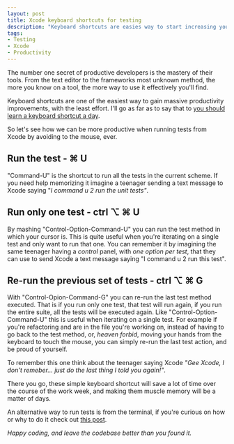 ```yaml
---
layout: post
title: Xcode keyboard shortcuts for testing
description: "Keyboard shortcuts are easies way to start increasing your productivity. Let's look at how to run tests in Xcode without ever touching the mouse."
tags:
- Testing
- Xcode
- Productivity
---
```


The number one secret of productive developers is the mastery of their tools. From the text editor to the frameworks most unknown method, the more you know on a tool, the more way to use it effectively you'll find.

Keyboard shortcuts are one of the easiest way to gain massive productivity improvements, with the least effort. I'll go as far as to say that to [you should learn a keyboard shortcut a day](https://mokacoding.com/blog/5-habits-that-will-make-you-a-better-software-developer/).

So let's see how we can be more productive when running tests from Xcode by avoiding to the mouse, ever.

## Run the test - ⌘ U

"Command-U" is the shortcut to run all the tests in the current scheme. If you need help memorizing it imagine a teenager sending a text message to Xcode saying "_I command u 2 run the unit tests"_.

## Run only one test - ctrl ⌥  ⌘ U

By mashing "Control-Option-Command-U" you can run the test method in which your cursor is. This is quite useful when you're iterating on a single test and only want to run that one. You can remember it by imagining the same teenager having a _control_ panel, with _one option per test_, that they can use to send Xcode a text message saying "I command u 2 run this test".

## Re-run the previous set of tests - ctrl ⌥  ⌘ G

With "Control-Opion-Command-G" you can re-run the last test method executed. That is if you run only one test, that test will run again, if you run the entire suite, all the tests will be executed again. Like "Control-Option-Command-U" this is useful when iterating on a single test. For example if you're refactoring and are in the file you're working on, instead of having to go back to the test method, or, _heaven forbid_, moving your hands from the keyboard to touch the mouse, you can simply re-run the last test action, and be proud of yourself.

To remember this one think about the teenager saying Xcode _"Gee Xcode, I don't remeber... just do the last thing I told you again!"_.

There you go, these simple keyboard shortcut will save a lot of time over the course of the work week, and making them muscle memory will be a matter of days.

An alternative way to run tests is from the terminal, if you're curious on how or why to do it check out [this post](https://mokacoding.com/blog/running-tests-from-the-terminal/).

_Happy coding, and leave the codebase better than you found it._
